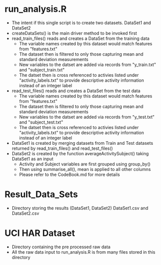 # run_analysis.R
 - The intent if this single script is to create two datasets. DataSet1 and DataSet2
 - createDataSets() is the main driver method to be invoked first
 - read_train_files() reads and creates a DataSet from the training data
    - The variable names created by this dataset would match features from "features.txt"
    - The dataset then is filtered to only those capturing mean and standard deviation measurements
    - New variables to the datset are added via records from "y_train.txt" and "subject_train.txt"
    - The datset then is cross referenced to activies listed under "activity_labels.txt" to provide descriptive activity information instead of an integer label
 - read_test_files() reads and creates a DataSet from the test data
    - The variable names created by this dataset would match features from "features.txt"
    - The dataset then is filtered to only those capturing mean and standard deviation measurements
    - New variables to the datset are added via records from "y_test.txt" and "subject_test.txt"
    - The datset then is cross referenced to activies listed under "activity_labels.txt" to provide descriptive activity information instead of an integer label
 - DataSet1 is created by merging datasets from Train and Test datasets returned by read_train_files() and read_test_files()
 - DataSet2 is created by the function averageActivitySubject() taking DataSet1 as an input
    - Activity and Subject variables are first grouped using group_by()
    - Then using summarise_all(), mean is applied to all other columns
    - Please refer to the CodeBook.md for more details
    
# Result_Data_Sets
 - Directory storing the results (DataSet1, DataSet2) DataSet1.csv and DataSet2.csv
 
# UCI HAR Dataset
 - Directory containing the pre processed raw data
 - All the raw data input to run_analysis.R is from many files stored in this directory